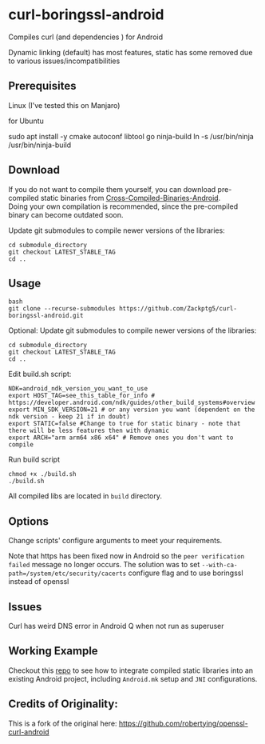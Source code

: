 # curl-boringssl-android

Compiles curl (and dependencies ) for Android

Dynamic linking (default) has most features, static has some removed due to various issues/incompatibilities

## Prerequisites

Linux (I've tested this on Manjaro)


for Ubuntu

sudo apt install -y cmake autoconf libtool go ninja-build
ln -s /usr/bin/ninja /usr/bin/ninja-build

## Download

If you do not want to compile them yourself, you can download pre-compiled static binaries from [Cross-Compiled-Binaries-Android](https://github.com/Zackptg5/Cross-Compiled-Binaries-Android).<br/>
Doing your own compilation is recommended, since the pre-compiled binary can become outdated soon.<br/>

Update git submodules to compile newer versions of the libraries:
```
cd submodule_directory
git checkout LATEST_STABLE_TAG
cd ..
```

## Usage

```
bash
git clone --recurse-submodules https://github.com/Zackptg5/curl-boringssl-android.git
```
Optional: Update git submodules to compile newer versions of the libraries:
```
cd submodule_directory
git checkout LATEST_STABLE_TAG
cd ..
```
Edit build.sh script:
```
NDK=android_ndk_version_you_want_to_use
export HOST_TAG=see_this_table_for_info # https://developer.android.com/ndk/guides/other_build_systems#overview
export MIN_SDK_VERSION=21 # or any version you want (dependent on the ndk version - keep 21 if in doubt)
export STATIC=false #Change to true for static binary - note that there will be less features then with dynamic
export ARCH="arm arm64 x86 x64" # Remove ones you don't want to compile
```
Run build script
```
chmod +x ./build.sh
./build.sh
```
All compiled libs are located in `build` directory.

## Options

Change scripts' configure arguments to meet your requirements.

Note that https has been fixed now in Android so the `peer verification failed` message no longer occurs. The solution was to set `--with-ca-path=/system/etc/security/cacerts` configure flag and to use boringssl instead of openssl

## Issues

Curl has weird DNS error in Android Q when not run as superuser

## Working Example

Checkout this [repo](https://github.com/robertying/CampusNet-Android/blob/master/app/src/main/cpp/jni) to see how to integrate compiled static libraries into an existing Android project, including `Android.mk` setup and `JNI` configurations.

## Credits of Originality:

This is a fork of the original here: https://github.com/robertying/openssl-curl-android
